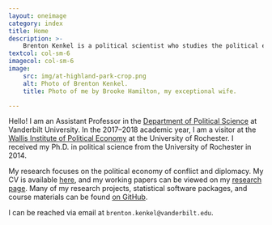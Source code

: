 ```yaml
---
layout: oneimage
category: index
title: Home
description: >-
    Brenton Kenkel is a political scientist who studies the political economy of conflict and diplomacy.
textcol: col-sm-6
imagecol: col-sm-6
image:
    src: img/at-highland-park-crop.png
    alt: Photo of Brenton Kenkel.
    title: Photo of me by Brooke Hamilton, my exceptional wife.

---
```


Hello!  I am an Assistant Professor in the [Department of Political Science](http://www.vanderbilt.edu/political-science/) at Vanderbilt University.  In the 2017–2018 academic year, I am a visitor at the [Wallis Institute of Political Economy](http://www.wallis.rochester.edu/) at the University of Rochester.  I received my Ph.D. in political science from the University of Rochester in 2014.

My research focuses on the political economy of conflict and diplomacy.  My CV is available [here](cv.html), and my working papers can be viewed on my [research page](research.html).  Many of my research projects, statistical software packages, and course materials can be found [on GitHub](https://github.com/brentonk).

I can be reached via email at `brenton.kenkel@vanderbilt.edu`.
